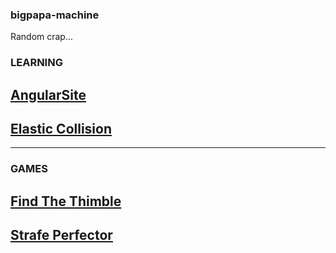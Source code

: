 ### bigpapa-machine
Random crap...

### LEARNING
## [AngularSite](https://mgm-source.github.io/bigpapa-machine/ChangingStateapp)
## [Elastic Collision](https://mgm-source.github.io/bigpapa-machine/collision)
------------------------------------------------------------------------------------------------
### GAMES
## [Find The Thimble](https://mgm-source.github.io/bigpapa-machine/findthetimble)
## [Strafe Perfector](https://mgm-source.github.io/bigpapa-machine/strafeperfector/)

